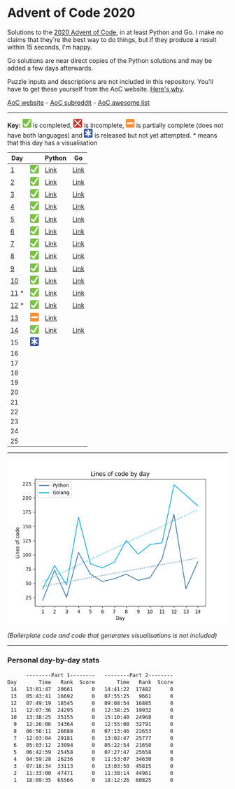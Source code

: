 # Advent of Code 2020

Solutions to the [2020 Advent of Code](https://adventofcode.com/2020), in at least Python and Go. I make no claims that they're the best way to do things, but if they produce a result within 15 seconds, I'm happy.

Go solutions are near direct copies of the Python solutions and may be added a few days afterwards.

Puzzle inputs and descriptions are not included in this repository. You'll have to get these yourself from the AoC website. [Here's why](https://www.reddit.com/r/adventofcode/comments/k99rod/sharing_input_data_were_we_requested_not_to/gf2ukkf/?context=3).

[AoC website](https://adventofcode.com) - [AoC subreddit](https://www.reddit.com/r/adventofcode) - [AoC awesome list](https://github.com/Bogdanp/awesome-advent-of-code)

---

**Key:** ![Completed][check] is completed, ![Incomplete][cross] is incomplete, ![Partially complete][partial] is partially complete (does not have both languages) and ![Not yet attempted][pending] is released but not yet attempted. \* means that this day has a visualisation

<!-- PARSE START -->

| Day                         |                                | Python                                | Go                                |
| --------------------------- | ------------------------------ | ------------------------------------- | --------------------------------- |
| [1](/01-reportRepair)       | ![Completed][check]            | [Link](/01-reportRepair/python)       | [Link](/01-reportRepair/go)       |
| [2](/02-passwordPhilosophy) | ![Completed][check]            | [Link](/02-passwordPhilosophy/python) | [Link](/02-passwordPhilosophy/go) |
| [3](/03-tobogganTrajectory) | ![Completed][check]            | [Link](/03-tobogganTrajectory/python) | [Link](/03-tobogganTrajectory/go) |
| [4](/04-passportProcessing) | ![Completed][check]            | [Link](/04-passportProcessing/python) | [Link](/04-passportProcessing/go) |
| [5](/05-binaryBoarding)     | ![Completed][check]            | [Link](/05-binaryBoarding/python)     | [Link](/05-binaryBoarding/go)     |
| [6](/06-customCustoms)      | ![Completed][check]            | [Link](/06-customCustoms/python)      | [Link](/06-customCustoms/go)      |
| [7](/07-handyHaversacks)    | ![Completed][check]            | [Link](/07-handyHaversacks/python)    | [Link](/07-handyHaversacks/go)    |
| [8](/08-handheldHalting)    | ![Completed][check]            | [Link](/08-handheldHalting/python)    | [Link](/08-handheldHalting/go)    |
| [9](/09-encodingError)      | ![Completed][check]            | [Link](/09-encodingError/python)      | [Link](/09-encodingError/go)      |
| [10](/10-adapterArray)      | ![Completed][check]            | [Link](/10-adapterArray/python)       | [Link](/10-adapterArray/go)       |
| [11](/11-seatingSystem) \*  | ![Completed][check]            | [Link](/11-seatingSystem/python)      | [Link](/11-seatingSystem/python)  |
| [12](/12-rainRisk) \*       | ![Completed][check]            | [Link](/12-rainRisk/python)           | [Link](/12-rainRisk/go)           |
| [13](/13-shuttleSearch)     | ![Partially complete][partial] | [Link](/13-shuttleSearch/python)      |                                   |
| [14](/14-dockingData)       | ![Completed][check]            | [Link](/14-dockingData/python)        | [Link](/14-dockingData/go)        |
| 15                          | ![Not yet attempted][pending]  |                                       |                                   |
| 16                          |                                |                                       |                                   |
| 17                          |                                |                                       |                                   |
| 18                          |                                |                                       |                                   |
| 19                          |                                |                                       |                                   |
| 20                          |                                |                                       |                                   |
| 21                          |                                |                                       |                                   |
| 22                          |                                |                                       |                                   |
| 23                          |                                |                                       |                                   |
| 24                          |                                |                                       |                                   |
| 25                          |                                |                                       |                                   |

<!-- PARSE END -->

---

![Lines of code per day](https://github.com/codemicro/adventOfCode/blob/master/.github/clocgraph.png?raw=true)

_(Boilerplate code and code that generates visualisations is not included)_

---

<!-- RANK START -->

### Personal day-by-day stats

```
      --------Part 1--------   --------Part 2--------
Day       Time   Rank  Score       Time   Rank  Score
 14   13:01:47  20661      0   14:41:22  17482      0
 13   05:43:41  16692      0   07:55:25   9661      0
 12   07:49:19  18545      0   09:08:54  16885      0
 11   12:07:36  24295      0   12:38:25  19932      0
 10   13:38:25  35155      0   15:10:40  24968      0
  9   12:26:06  34364      0   12:55:00  32791      0
  8   06:56:11  26688      0   07:13:46  22653      0
  7   12:03:04  29181      0   13:02:47  25777      0
  6   05:03:12  23094      0   05:22:54  21650      0
  5   06:42:59  25458      0   07:27:47  25658      0
  4   04:59:28  26236      0   11:53:07  34630      0
  3   07:18:34  33113      0   13:03:50  45815      0
  2   11:33:00  47471      0   11:38:14  44961      0
  1   18:09:35  65566      0   18:12:26  60825      0
```

<!-- RANK END -->

[check]: https://github.com/codemicro/adventOfCode/blob/master/.github/check.png?raw=true
[cross]: https://github.com/codemicro/adventOfCode/blob/master/.github/cross.png?raw=true
[partial]: https://github.com/codemicro/adventOfCode/blob/master/.github/partial.png?raw=true
[pending]: https://github.com/codemicro/adventOfCode/blob/master/.github/asterisk.png?raw=true
